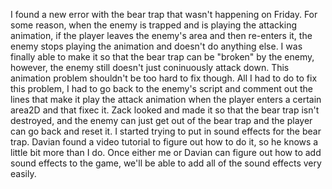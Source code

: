 I found a new error with the bear trap that wasn't happening on Friday. For some reason, when the enemy is trapped and is playing the attacking animation, if the player leaves the enemy's area and then re-enters it, the enemy stops playing the animation and doesn't do anything else. I was finally able to make it so that the bear trap can be "broken" by the enemy, however, the enemy still doesn't just coninuously attack down. This animation problem shouldn't be too hard to fix though. All I had to do to fix this problem, I had to go back to the enemy's script and comment out the lines that make it play the attack animation when the player enters a certain area2D and that fixec it. Zack looked and made it so that the bear trap isn't destroyed, and the enemy can just get out of the bear trap and the player can go back and reset it. I started trying to put in sound effects for the bear trap. Davian found a video tutorial to figure out how to do it, so he knows a little bit more than I do. Once either me or Davian can figure out how to add sound effects to the game, we'll be able to add all of the sound effects very easily.
